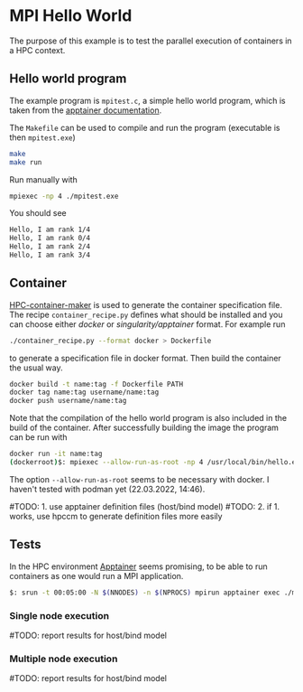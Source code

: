# MPI Hello World
The purpose of this example is to test the parallel execution
of containers in a HPC context.

## Hello world program
The example program is `mpitest.c`, a simple hello world program,
which is taken from the [apptainer documentation](https://apptainer.org/docs/user/1.1/mpi.html#).

The `Makefile` can be used to compile and run the program (executable is then
`mpitest.exe`)
```sh
make
make run
```
Run manually with
```sh
mpiexec -np 4 ./mpitest.exe
```
You should see
```sh
Hello, I am rank 1/4
Hello, I am rank 0/4
Hello, I am rank 2/4
Hello, I am rank 3/4
```

## Container
[HPC-container-maker](https://github.com/NVIDIA/hpc-container-maker) is used to
generate the container specification file. The recipe `container_recipe.py`
defines what should be installed and you can choose either *docker* or *singularity/apptainer*
format. 
For example run
```sh
./container_recipe.py --format docker > Dockerfile
```
to generate a specification file in docker format. Then build the container the usual way.
```bash
docker build -t name:tag -f Dockerfile PATH
docker tag name:tag username/name:tag
docker push username/name:tag
```
Note that the compilation of the hello world program is also included
in the build of the container. After successfully building the image
the program can be run with
```sh
docker run -it name:tag
(dockerroot)$: mpiexec --allow-run-as-root -np 4 /usr/local/bin/hello.exe
```
The option `--allow-run-as-root` seems to be necessary with docker.
I haven't tested with podman yet (22.03.2022, 14:46).

#TODO: 1. use apptainer definition files (host/bind model)
#TODO: 2. if 1. works, use hpccm to generate definition files more easily

## Tests
In the HPC environment [Apptainer](https://apptainer.org) seems promising,
to be able to run containers as one would run a MPI application.
```sh
$: srun -t 00:05:00 -N $(NNODES) -n $(NPROCS) mpirun apptainer exec ./mpi_hello.sif hello.exe
```

### Single node execution
#TODO: report results for host/bind model

### Multiple node execution
#TODO: report results for host/bind model
